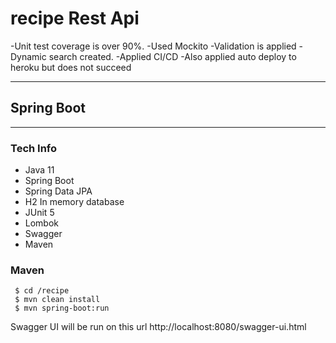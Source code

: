 # recipe Rest Api 

-Unit test coverage is over 90%.
-Used Mockito
-Validation is applied
-Dynamic search created.
-Applied CI/CD
-Also applied auto deploy to heroku but does not succeed 

----------------------------
## Spring Boot
---------------------------
### Tech Info

- Java 11
- Spring Boot
- Spring Data JPA
- H2 In memory database
- JUnit 5
- Lombok
- Swagger
- Maven

### Maven
```ssh
 $ cd /recipe
 $ mvn clean install
 $ mvn spring-boot:run
```
Swagger UI will be run on this url
http://localhost:8080/swagger-ui.html
